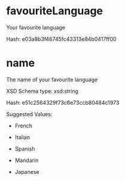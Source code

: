 # favouriteLanguage

 Your favourite language

 Hash: e03a8b3f46745fc43313e84b0417ff00

# name

 The name of your favourite language

 XSD Schema type: xsd:string

 Hash: e51c2564329f73c6e73ccb80484c1973


 Suggested Values:

* French

* Italian

* Spanish

* Mandarin

* Japanese